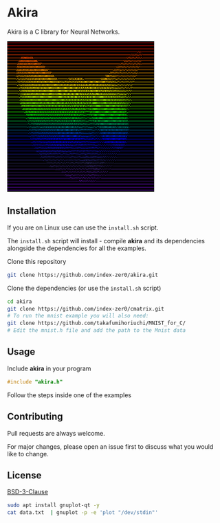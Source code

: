 # Akira

Akira is a C library for Neural Networks.

<img src="/public/a-logo.png" alt="Akira logo" width=342 height=350/>

## Installation

If you are on Linux use can use the `install.sh` script.

The `install.sh` script will install - compile **akira** and its dependencies alongside the dependencies for all the examples.

Clone this repository

```bash
git clone https://github.com/index-zer0/akira.git
```

Clone the dependencies (or use the `install.sh` script)

```bash
cd akira
git clone https://github.com/index-zer0/cmatrix.git
# To run the mnist example you will also need:
git clone https://github.com/takafumihoriuchi/MNIST_for_C/
# Edit the mnist.h file and add the path to the Mnist data
```

## Usage

Include **akira** in your program

```C
#include "akira.h"
```

Follow the steps inside one of the examples

## Contributing

Pull requests are always welcome.

For major changes, please open an issue first to discuss what you would like to change.

## License

[BSD-3-Clause](https://github.com/index-zer0/akira/blob/master/LICENSE)

```bash
sudo apt install gnuplot-qt -y
cat data.txt  | gnuplot -p -e 'plot "/dev/stdin"'
```
